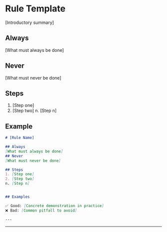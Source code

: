 # Rule Template
[Introductory summary]

## Always
[What must always be done]
## Never
[What must never be done]

## Steps
1. [Step one]
2. [Step two]
n. [Step n]

## Example
```markdown
# [Rule Name]

## Always
[What must always be done]
## Never
[What must never be done]

## Steps
1. [Step one]
2. [Step two]
n. [Step n]


## Examples

✅ Good: [Concrete demonstration in practice]
❌ Bad: [Common pitfall to avoid]

---
```

---
